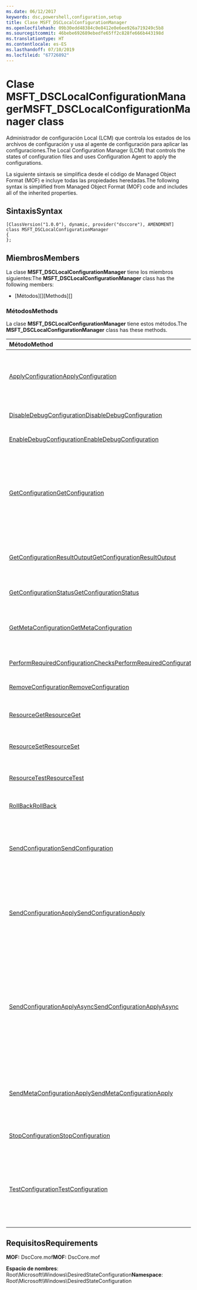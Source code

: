 ```yaml
---
ms.date: 06/12/2017
keywords: dsc,powershell,configuration,setup
title: Clase MSFT_DSCLocalConfigurationManager
ms.openlocfilehash: 09b30edd48384c0e8412e0e6ee926a719249c5b8
ms.sourcegitcommit: 46bebe692689ebedfe65ff2c828fe666b443198d
ms.translationtype: HT
ms.contentlocale: es-ES
ms.lasthandoff: 07/10/2019
ms.locfileid: "67726892"
---
```

# <a name="msftdsclocalconfigurationmanager-class"></a><span data-ttu-id="dd8ce-103">Clase MSFT_DSCLocalConfigurationManager</span><span class="sxs-lookup"><span data-stu-id="dd8ce-103">MSFT_DSCLocalConfigurationManager class</span></span>

<span data-ttu-id="dd8ce-104">Administrador de configuración Local (LCM) que controla los estados de los archivos de configuración y usa al agente de configuración para aplicar las configuraciones.</span><span class="sxs-lookup"><span data-stu-id="dd8ce-104">The Local Configuration Manager (LCM) that controls the states of configuration files and uses Configuration Agent to apply the configurations.</span></span>

<span data-ttu-id="dd8ce-105">La siguiente sintaxis se simplifica desde el código de Managed Object Format (MOF) e incluye todas las propiedades heredadas.</span><span class="sxs-lookup"><span data-stu-id="dd8ce-105">The following syntax is simplified from Managed Object Format (MOF) code and includes all of the inherited properties.</span></span>

## <a name="syntax"></a><span data-ttu-id="dd8ce-106">Sintaxis</span><span class="sxs-lookup"><span data-stu-id="dd8ce-106">Syntax</span></span>

```
[ClassVersion("1.0.0"), dynamic, provider("dsccore"), AMENDMENT]
class MSFT_DSCLocalConfigurationManager
{
};
```

## <a name="members"></a><span data-ttu-id="dd8ce-107">Miembros</span><span class="sxs-lookup"><span data-stu-id="dd8ce-107">Members</span></span>

<span data-ttu-id="dd8ce-108">La clase **MSFT_DSCLocalConfigurationManager** tiene los miembros siguientes:</span><span class="sxs-lookup"><span data-stu-id="dd8ce-108">The **MSFT_DSCLocalConfigurationManager** class has the following members:</span></span>

- <span data-ttu-id="dd8ce-109">[Métodos][]</span><span class="sxs-lookup"><span data-stu-id="dd8ce-109">[Methods][]</span></span>

### <a name="methods"></a><span data-ttu-id="dd8ce-110">Métodos</span><span class="sxs-lookup"><span data-stu-id="dd8ce-110">Methods</span></span>

<span data-ttu-id="dd8ce-111">La clase **MSFT_DSCLocalConfigurationManager** tiene estos métodos.</span><span class="sxs-lookup"><span data-stu-id="dd8ce-111">The **MSFT_DSCLocalConfigurationManager** class has these methods.</span></span>

|<span data-ttu-id="dd8ce-112">Método</span><span class="sxs-lookup"><span data-stu-id="dd8ce-112">Method</span></span> |<span data-ttu-id="dd8ce-113">Descripción</span><span class="sxs-lookup"><span data-stu-id="dd8ce-113">Description</span></span> |
|:--- |:---|
| [<span data-ttu-id="dd8ce-114">ApplyConfiguration</span><span class="sxs-lookup"><span data-stu-id="dd8ce-114">ApplyConfiguration</span></span>](msft-dsclocalconfigurationmanager-applyconfiguration.md)| <span data-ttu-id="dd8ce-115">Usa el agente de configuración para aplicar la configuración que está pendiente.</span><span class="sxs-lookup"><span data-stu-id="dd8ce-115">Uses the Configuration Agent to apply the configuration that is pending.</span></span>|
| [<span data-ttu-id="dd8ce-116">DisableDebugConfiguration</span><span class="sxs-lookup"><span data-stu-id="dd8ce-116">DisableDebugConfiguration</span></span>](msft-dsclocalconfigurationmanager-disabledebugconfiguration.md)| <span data-ttu-id="dd8ce-117">Deshabilita la depuración de recursos de DSC.</span><span class="sxs-lookup"><span data-stu-id="dd8ce-117">Disables DSC resource debugging.</span></span>|
| [<span data-ttu-id="dd8ce-118">EnableDebugConfiguration</span><span class="sxs-lookup"><span data-stu-id="dd8ce-118">EnableDebugConfiguration</span></span>](msft-dsclocalconfigurationmanager-enabledebugconfiguration.md)| <span data-ttu-id="dd8ce-119">Habilita la depuración de recursos de DSC.</span><span class="sxs-lookup"><span data-stu-id="dd8ce-119">Enables DSC resource debugging.</span></span>|
| [<span data-ttu-id="dd8ce-120">GetConfiguration</span><span class="sxs-lookup"><span data-stu-id="dd8ce-120">GetConfiguration</span></span>](msft-dsclocalconfigurationmanager-getconfiguration.md)| <span data-ttu-id="dd8ce-121">Envía el documento de configuración al nodo administrado y usa el método **Get** del agente de configuración para aplicar la configuración.</span><span class="sxs-lookup"><span data-stu-id="dd8ce-121">Sends the configuration document to the managed node and uses the **Get** method of the Configuration Agent to apply the configuration.</span></span>|
| [<span data-ttu-id="dd8ce-122">GetConfigurationResultOutput</span><span class="sxs-lookup"><span data-stu-id="dd8ce-122">GetConfigurationResultOutput</span></span>](msft-dsclocalconfigurationmanager-getconfigurationresultoutput.md)| <span data-ttu-id="dd8ce-123">Obtiene la salida del agente de configuración relacionada con un trabajo específico.</span><span class="sxs-lookup"><span data-stu-id="dd8ce-123">Gets the Configuration Agent output relating to a specific job.</span></span>|
| [<span data-ttu-id="dd8ce-124">GetConfigurationStatus</span><span class="sxs-lookup"><span data-stu-id="dd8ce-124">GetConfigurationStatus</span></span>](msft-dsclocalconfigurationmanager-getconfigurationstatus.md)| <span data-ttu-id="dd8ce-125">Obtiene el historial de estado de la configuración.</span><span class="sxs-lookup"><span data-stu-id="dd8ce-125">Get the configuration status history.</span></span>|
| [<span data-ttu-id="dd8ce-126">GetMetaConfiguration</span><span class="sxs-lookup"><span data-stu-id="dd8ce-126">GetMetaConfiguration</span></span>](msft-dsclocalconfigurationmanager-getmetaconfiguration.md)| <span data-ttu-id="dd8ce-127">Obtiene la configuración del LCM que se usa para controlar el agente de configuración.</span><span class="sxs-lookup"><span data-stu-id="dd8ce-127">Gets the LCM settings that are used to control Configuration Agent.</span></span>|
| [<span data-ttu-id="dd8ce-128">PerformRequiredConfigurationChecks</span><span class="sxs-lookup"><span data-stu-id="dd8ce-128">PerformRequiredConfigurationChecks</span></span>](msft-dsclocalconfigurationmanager-performrequiredconfigurationchecks.md)| <span data-ttu-id="dd8ce-129">Inicia la comprobación de coherencia.</span><span class="sxs-lookup"><span data-stu-id="dd8ce-129">Starts the consistency check.</span></span>|
| [<span data-ttu-id="dd8ce-130">RemoveConfiguration</span><span class="sxs-lookup"><span data-stu-id="dd8ce-130">RemoveConfiguration</span></span>](msft-dsclocalconfigurationmanager-removeconfiguration.md)| <span data-ttu-id="dd8ce-131">Quita los archivos de configuración.</span><span class="sxs-lookup"><span data-stu-id="dd8ce-131">Removes the configuration files.</span></span>|
| [<span data-ttu-id="dd8ce-132">ResourceGet</span><span class="sxs-lookup"><span data-stu-id="dd8ce-132">ResourceGet</span></span>](msft-dsclocalconfigurationmanager-resourceget.md)| <span data-ttu-id="dd8ce-133">Llama directamente al método **Get** de un recurso de DSC.</span><span class="sxs-lookup"><span data-stu-id="dd8ce-133">Directly calls the **Get** method of a DSC resource.</span></span>|
| [<span data-ttu-id="dd8ce-134">ResourceSet</span><span class="sxs-lookup"><span data-stu-id="dd8ce-134">ResourceSet</span></span>](msft-dsclocalconfigurationmanager-resourceset.md)| <span data-ttu-id="dd8ce-135">Llama directamente al método **Set** de un recurso de DSC.</span><span class="sxs-lookup"><span data-stu-id="dd8ce-135">Directly calls the **Set** method of a DSC resource.</span></span>|
| [<span data-ttu-id="dd8ce-136">ResourceTest</span><span class="sxs-lookup"><span data-stu-id="dd8ce-136">ResourceTest</span></span>](msft-dsclocalconfigurationmanager-resourcetest.md)| <span data-ttu-id="dd8ce-137">Llama directamente al método **Test** de un recurso de DSC.</span><span class="sxs-lookup"><span data-stu-id="dd8ce-137">Directly calls the **Test** method of a DSC resource.</span></span>|
| [<span data-ttu-id="dd8ce-138">RollBack</span><span class="sxs-lookup"><span data-stu-id="dd8ce-138">RollBack</span></span>](msft-dsclocalconfigurationmanager-rollback.md)| <span data-ttu-id="dd8ce-139">Revierte una configuración anterior.</span><span class="sxs-lookup"><span data-stu-id="dd8ce-139">Rolls back to a previous configuration.</span></span>|
| [<span data-ttu-id="dd8ce-140">SendConfiguration</span><span class="sxs-lookup"><span data-stu-id="dd8ce-140">SendConfiguration</span></span>](msft-dsclocalconfigurationmanager-sendconfiguration.md)| <span data-ttu-id="dd8ce-141">Envía el documento de configuración al nodo administrado y lo guarda como cambio pendiente.</span><span class="sxs-lookup"><span data-stu-id="dd8ce-141">Sends the configuration document to the managed node and saves it as a pending change.</span></span>|
| [<span data-ttu-id="dd8ce-142">SendConfigurationApply</span><span class="sxs-lookup"><span data-stu-id="dd8ce-142">SendConfigurationApply</span></span>](msft-dsclocalconfigurationmanager-sendconfigurationapply.md)| <span data-ttu-id="dd8ce-143">Envía el documento de configuración al nodo administrado y usa al agente de configuración para aplicar la configuración.</span><span class="sxs-lookup"><span data-stu-id="dd8ce-143">Sends the configuration document to the managed node and uses the Configuration Agent to apply the configuration.</span></span>|
| [<span data-ttu-id="dd8ce-144">SendConfigurationApplyAsync</span><span class="sxs-lookup"><span data-stu-id="dd8ce-144">SendConfigurationApplyAsync</span></span>](msft-dsclocalconfigurationmanager-sendconfigurationapplyasync.md)| <span data-ttu-id="dd8ce-145">Envía el documento de configuración al nodo administrado y empieza a usar el agente de configuración para aplicar la configuración.</span><span class="sxs-lookup"><span data-stu-id="dd8ce-145">Send the configuration document to the managed node and start using the Configuration Agent to apply the configuration.</span></span> <span data-ttu-id="dd8ce-146">Usa GetConfigurationResultOutput para recuperar la salida de resultados.</span><span class="sxs-lookup"><span data-stu-id="dd8ce-146">Use GetConfigurationResultOutput to retrieve result output.</span></span>|
| [<span data-ttu-id="dd8ce-147">SendMetaConfigurationApply</span><span class="sxs-lookup"><span data-stu-id="dd8ce-147">SendMetaConfigurationApply</span></span>](msft-dsclocalconfigurationmanager-sendmetaconfigurationapply.md)| <span data-ttu-id="dd8ce-148">Establece la configuración del LCM que se usa para controlar el agente de configuración.</span><span class="sxs-lookup"><span data-stu-id="dd8ce-148">Sets the LCM settings that are used to control the Configuration Agent.</span></span>|
| [<span data-ttu-id="dd8ce-149">StopConfiguration</span><span class="sxs-lookup"><span data-stu-id="dd8ce-149">StopConfiguration</span></span>](msft-dsclocalconfigurationmanager-stopconfiguration.md)| <span data-ttu-id="dd8ce-150">Detiene la configuración que está en curso.</span><span class="sxs-lookup"><span data-stu-id="dd8ce-150">Stops the configuration that is in progress.</span></span>|
| [<span data-ttu-id="dd8ce-151">TestConfiguration</span><span class="sxs-lookup"><span data-stu-id="dd8ce-151">TestConfiguration</span></span>](msft-dsclocalconfigurationmanager-testconfiguration.md)| <span data-ttu-id="dd8ce-152">Envía el documento de configuración al nodo administrado y prueba la configuración actual frente al documento.</span><span class="sxs-lookup"><span data-stu-id="dd8ce-152">Sends the configuration document to the managed node and verifies the current configuration against the document.</span></span>|

## <a name="requirements"></a><span data-ttu-id="dd8ce-153">Requisitos</span><span class="sxs-lookup"><span data-stu-id="dd8ce-153">Requirements</span></span>

<span data-ttu-id="dd8ce-154">**MOF:** DscCore.mof</span><span class="sxs-lookup"><span data-stu-id="dd8ce-154">**MOF:** DscCore.mof</span></span>

<span data-ttu-id="dd8ce-155">**Espacio de nombres**: Root\Microsoft\Windows\DesiredStateConfiguration</span><span class="sxs-lookup"><span data-stu-id="dd8ce-155">**Namespace**: Root\Microsoft\Windows\DesiredStateConfiguration</span></span>
